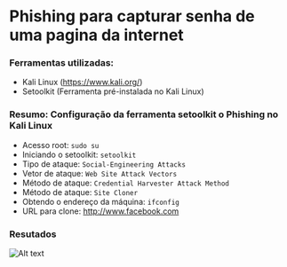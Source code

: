 # Phishing para capturar senha de uma pagina da internet

### Ferramentas utilizadas:

- Kali Linux (https://www.kali.org/)
- Setoolkit (Ferramenta pré-instalada no Kali Linux)

### Resumo: Configuração da ferramenta setoolkit o Phishing no Kali Linux

- Acesso root: ``` sudo su ```
- Iniciando o setoolkit: ``` setoolkit ```
- Tipo de ataque: ``` Social-Engineering Attacks ```
- Vetor de ataque: ``` Web Site Attack Vectors ```
- Método de ataque: ```Credential Harvester Attack Method ```
- Método de ataque: ``` Site Cloner ```
- Obtendo o endereço da máquina: ``` ifconfig ```
- URL para clone: http://www.facebook.com

### Resutados

![Alt text](./passwd.png "Optional title")

